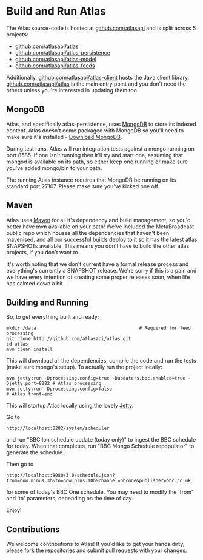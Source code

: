 Build and Run Atlas
===================

The Atlas source-code is hosted at [github.com/atlasapi](http://github.com/atlasapi) and is split across 5 projects:

* [github.com/atlasapi/atlas](http://github.com/atlasapi/atlas)
* [github.com/atlasapi/atlas-persistence](http://github.com/atlasapi/atlas-persistence)
* [github.com/atlasapi/atlas-model](http://github.com/atlasapi/atlas-model)
* [github.com/atlasapi/atlas-feeds](http://github.com/atlasapi/atlas-feeds)

Additionally, [github.com/atlasapi/atlas-client](http://github.com/atlasapi/atlas-client) hosts the Java client library. [github.com/atlasapi/atlas](http://github.com/atlasapi/atlas) is the main entry point and you don't need the others unless you're interested in updating them too.

## MongoDB

Atlas, and specifically atlas-persistence, uses [MongoDB](http://www.mongodb.org/) to store its indexed content. Atlas doesn't come packaged with MongoDB so you'll need to make sure it's installed - [Download MongoDB](http://www.mongodb.org/downloads).

During test runs, Atlas will run integration tests against a mongo running on port 8585. If one isn't running then it'll try and start one, assuming that mongod is available on its path, so either keep one running or make sure you've added mongo/bin to your path.

The running Atlas instance requires that MongoDB be running on its standard port:27107. Please make sure you've kicked one off.

## Maven

Atlas uses [Maven](http://maven.apache.org/) for all it's dependency and build management, so you'd better have mvn available on your path! We've included the MetaBroadcast public repo which houses all the dependencies that haven't been mavenised, and all our successful builds deploy to it so it has the latest atlas SNAPSHOTs available. This means you don't have to build the other atlas projects, if you don't want to.

It's worth noting that we don't current have a formal release process and everything's currently a SNAPSHOT release. We're sorry if this is a pain and we have every intention of creating some proper releases soon, when life has calmed down a bit.

## Building and Running

So, to get everything built and ready:

    mkdir /data                                      # Required for feed processing
    git clone http://github.com/atlasapi/atlas.git
    cd atlas
    mvn clean install
    
This will download all the dependencies, compile the code and run the tests (make sure mongo's setup). To actually run the project locally:

    mvn jetty:run -Dprocessing.config=true -Dupdaters.bbc.enabled=true -Djetty.port=8282 # Atlas processing
    mvn jetty:run -Dprocessing.config=false                                              # Atlas front-end
    
This will startup Atlas locally using the lovely [Jetty](http://jetty.codehaus.org/jetty/).

Go to

    http://localhost:8282/system/scheduler

and run "BBC Ion schedule update (today only)" to ingest the BBC schedule for today. When that completes, run "BBC Mongo Schedule repopulator" to generate the schedule. 

Then go to

    http://localhost:8080/3.0/schedule.json?from=now.minus.3h&to=now.plus.10h&channel=bbcone&publisher=bbc.co.uk 

for some of today's BBC One schedule. You may need to modify the 'from' and 'to' parameters, depending on the time of day.

Enjoy!

## Contributions

We welcome contributions to Atlas! If you'd like to get your hands dirty, please [fork the repositories](https://help.github.com/articles/fork-a-repo) and submit [pull requests](https://help.github.com/articles/using-pull-requests) with your changes. 
